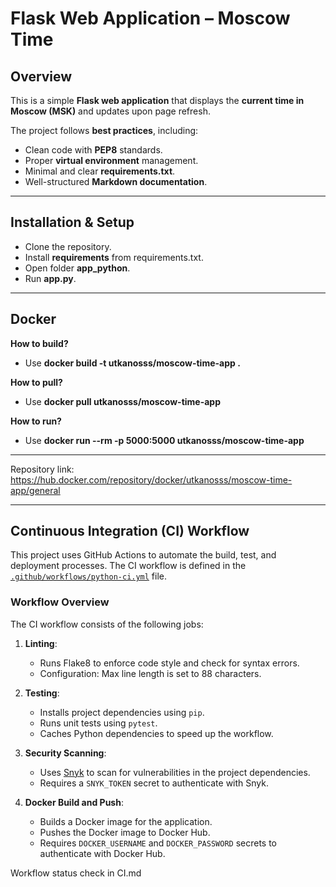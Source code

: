 # Flask Web Application – Moscow Time

## Overview
This is a simple **Flask web application** that displays the **current time in Moscow (MSK)** and updates upon page refresh.  

The project follows **best practices**, including:
- Clean code with **PEP8** standards.
- Proper **virtual environment** management.
- Minimal and clear **requirements.txt**.
- Well-structured **Markdown documentation**.

---

## Installation & Setup
- Clone the repository.
- Install **requirements** from requirements.txt.
- Open folder **app_python**.
- Run **app.py**.

---

## Docker
**How to build?**  
  
- Use **docker build -t utkanosss/moscow-time-app .**  
  
**How to pull?**  
  
- Use **docker pull utkanosss/moscow-time-app**  
  
**How to run?**  
  
- Use **docker run --rm -p 5000:5000 utkanosss/moscow-time-app**

---

Repository link: https://hub.docker.com/repository/docker/utkanosss/moscow-time-app/general

---

## Continuous Integration (CI) Workflow

This project uses GitHub Actions to automate the build, test, and deployment processes. The CI workflow is defined in the [`.github/workflows/python-ci.yml`](.github/workflows/python-ci.yml) file.

### Workflow Overview

The CI workflow consists of the following jobs:

1. **Linting**:
   - Runs Flake8 to enforce code style and check for syntax errors.
   - Configuration: Max line length is set to 88 characters.

2. **Testing**:
   - Installs project dependencies using `pip`.
   - Runs unit tests using `pytest`.
   - Caches Python dependencies to speed up the workflow.

3. **Security Scanning**:
   - Uses [Snyk](https://snyk.io/) to scan for vulnerabilities in the project dependencies.
   - Requires a `SNYK_TOKEN` secret to authenticate with Snyk.

4. **Docker Build and Push**:
   - Builds a Docker image for the application.
   - Pushes the Docker image to Docker Hub.
   - Requires `DOCKER_USERNAME` and `DOCKER_PASSWORD` secrets to authenticate with Docker Hub.


Workflow status check in CI.md

